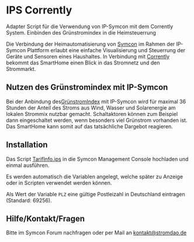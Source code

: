 # IPS Corrently
Adapter Script für die Verwendung von IP-Symcon mit dem Corrently System. Einbinden des Grünstromindex in die Heimsteuerrung

Die Verbindung der Heimautomatisierung von [Symcon](https://www.symcon.de/) im Rahmen der IP-Symcon Plattform erlaubt eine einfache Visualisierung und Steuerrung der Geräte und Sensoren eines Haushaltes. In Verbindung mit [Corrently](https://www.corrently.de/) bekommt das SmartHome einen Blick in das Stromnetz und den Strommarkt.

## Nutzen des Grünstromindex mit IP-Symcon

Bei der Anbindung des[GrünstromIndex](https://www.corrently.de/hintergrund/gruenstromindex/) mit IP-Symcon wird für maximal 36 Stunden der Anteil des Stroms aus Wind, Wasser und Solarenergie am lokalen Strommix nutzbar gemacht. Schaltaktoren können zum Beispiel dann eingeschaltet werden, wenn besonders viel Grünstrom vorhanden ist. Das SmartHome kann somit auf das tatsächliche Dargebot reagieren.

## Installation

Das Script [TarifInfo.ips](./TarifInfo.ips) in die Symcon Management Console hochladen und einmal ausführen.

Es werden automatisch die Variablen angelegt, welche später zu Anzeige oder in Scripten verwendet werden können.

Als Wert der Variable `PLZ` eine gültige Postleizahl in Deutschland eintragen (Standard: 69256).


## Hilfe/Kontakt/Fragen
Bitte im Symcon Forum nachfragen oder per Mail an kontakt@stromdao.de
